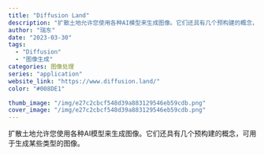 ```yaml
---
title: "Diffusion Land"
description: "扩散土地允许您使用各种AI模型来生成图像。它们还具有几个预构建的概念，可用于生成某些类型的图像。"
author: "瑞东"
date: "2023-03-30"
tags:
  - "Diffusion"
  - "图像生成"
categories: 图像处理
series: "application"
website_link: "https://www.diffusion.land/"
color: "#008DE1"

thumb_image: "/img/e27c2cbcf548d39a883129546eb59cdb.png"
cover_image: "/img/e27c2cbcf548d39a883129546eb59cdb.png"
---
```


扩散土地允许您使用各种AI模型来生成图像。它们还具有几个预构建的概念，可用于生成某些类型的图像。